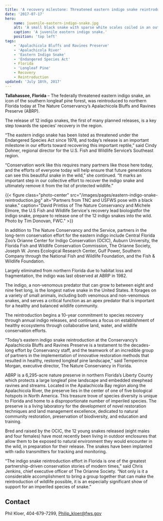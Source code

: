 ```yaml
---
title: 'A recovery milestone: Threatened eastern indigo snake reintroduced to Florida Panhandle'
date: '2017-07-17'
hero:
    name: juvenile-eastern-indigo-snake.jpg
    alt: 'A small black snake with sparse white scales coiled in an outstretched hand.'
    caption: 'A juvenile eastern indigo snake.'
    position: 'top left'
tags:
    - 'Apalachicola Bluffs and Ravines Preserve'
    - 'Apalachicola River'
    - 'Eastern Indigo Snake'
    - 'Endangered Species Act'
    - Florida
    - 'Longleaf Pine'
    - Recovery
    - Reintroduction
updated: 'July 18th, 2017'
---
```


**Tallahassee, Florida** – The federally threatened eastern indigo snake, an icon of the southern longleaf pine forest, was reintroduced to northern Florida today at The Nature Conservancy’s Apalachicola Bluffs and Ravines Preserve (ABRP).

The release of 12 indigo snakes, the first of many planned releases, is a key step towards the species’ recovery in the region.

“The eastern indigo snake has been listed as threatened under the Endangered Species Act since 1978, and today’s release is an important milestone in our efforts toward recovering this important reptile,” said Cindy Dohner, regional director for the U.S. Fish and Wildlife Service’s Southeast region.

“Conservation work like this requires many partners like those here today, and the efforts of everyone today will help ensure that future generations can see this beautiful snake in the wild,” she continued. “It marks an important step in our collective effort to recover the indigo snake and ultimately remove it from the list of protected wildlife.”

{{< figure class="photo-center" src="/images/pages/eastern-indigo-snake-reintroduction.jpg" alt="Partners from TNC and USFWS pose with a black snake." caption="David Printiss of The Nature Conservancy and Michele Elmore, the U.S Fish and Wildlife Service's recovery lead biologistfor the indigo snake, prepare to release one of the 12 indigo snakes into the wild. Photo by Tim Donovan, FWC." >}}

In addition to The Nature Conservancy and the Service, partners in the long-term conservation effort for the eastern indigo include Central Florida Zoo’s Orianne Center for Indigo Conservation (OCIC), Auburn University, the Florida Fish and Wildlife Conservation Commission, The Orianne Society, Joseph W. Jones Ecological Research Center, Gulf Power, Southern Company through the National Fish and Wildlife Foundation, and the Fish & Wildlife Foundation.

Largely eliminated from northern Florida due to habitat loss and fragmentation, the indigo was last observed at ABRP in 1982.

The indigo, a non-venomous predator that can grow to between eight and nine feet long, is the longest native snake in the United States. It forages on a variety of small animals, including both venomous and non-venomous snakes, and serves a critical function as an apex predator that is important for a healthy and balanced wildlife community.

The reintroduction begins a 10-year commitment to species recovery through annual indigo releases, and continues a focus on establishment of healthy ecosystems through collaborative land, water, and wildlife conservation efforts.

“Today’s eastern indigo snake reintroduction at the Conservancy’s Apalachicola Bluffs and Ravines Preserve is a testament to the decades-long effort by Conservancy staff, and the teamwork of an incredible group of partners in the implementation of innovative restoration methods that resulted in healthy, restored longleaf pine landscape,” said Temperince Morgan, executive director, The Nature Conservancy in Florida.

ABRP is a 6,295-acre nature preserve in northern Florida’s Liberty County which protects a large longleaf pine landscape and embedded steephead ravines and streams. Located in the Apalachicola Bay region along the Apalachicola River, the preserve lies in the center of one of five biological hotspots in North America.  This treasure trove of species diversity is unique to Florida and home to a disproportionate number of imperiled species. The preserve is a living laboratory for the development of novel restoration techniques and land management excellence, dedicated to natural community restoration, preservation of biodiversity, and education and training.

Bred and raised by the OCIC, the 12 young snakes released (eight males and four females) have most recently been living in outdoor enclosures that allow them to be exposed to natural environment they would encounter in the wild, in preparation for their release. The snakes have been implanted with radio transmitters for tracking and monitoring.

“The indigo snake reintroduction effort in Florida is one of the greatest partnership-driven conservation stories of modern times,” said Chris Jenkins, chief executive officer of The Orianne Society. “Not only is it a considerable accomplishment to bring a group together that can make the reintroduction of wildlife possible, it is an especially significant show of support for an imperiled species of snake.”

## Contact

Phil Kloer, 404-679-7299, [Philip_kloer@fws.gov](mailto:Philip_kloer@fws.gov)  
